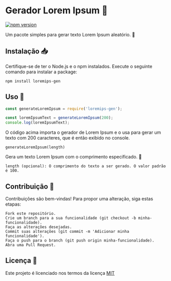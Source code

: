 # Gerador Lorem Ipsum :memo:

[![npm version](https://img.shields.io/npm/v/meu-gerador-lorem-ipsum.svg)](https://www.npmjs.com/package/loremips-gen)

Um pacote simples para gerar texto Lorem Ipsum aleatório. :pencil:

## Instalação :inbox_tray:

Certifique-se de ter o Node.js e o npm instalados. Execute o seguinte comando para instalar a package:

```shell
npm install loremips-gen
```
## Uso :rocket:
```js
const generateLoremIpsum = require('loremips-gen');

const loremIpsumText = generateLoremIpsum(200);
console.log(loremIpsumText);
```
O código acima importa o gerador de Lorem Ipsum e o usa para gerar um texto com 200 caracteres, que é então exibido no console.

    generateLoremIpsum(length)

Gera um texto Lorem Ipsum com o comprimento especificado. :page_with_curl:

    length (opcional): O comprimento do texto a ser gerado. O valor padrão é 100.

## Contribuição :raised_hands:

Contribuições são bem-vindas! Para propor uma alteração, siga estas etapas:

    Fork este repositório.
    Crie um branch para a sua funcionalidade (git checkout -b minha-funcionalidade).
    Faça as alterações desejadas.
    Commit suas alterações (git commit -m 'Adicionar minha funcionalidade').
    Faça o push para o branch (git push origin minha-funcionalidade).
    Abra uma Pull Request.

## Licença :scroll:

Este projeto é licenciado nos termos da licença [MIT](https://github.com/FabricioFacco/LoremIps-Gen/LICENSE)

